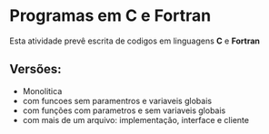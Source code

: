 # Programas em C e Fortran

Esta atividade prevê escrita de codigos em linguagens __C__ e __Fortran__

## Versões:
- Monolitica
- com funcoes sem paramentros e variaveis globais
- com funções com parametros e sem variaveis globais
- com mais de um arquivo: implementação, interface e cliente

 
